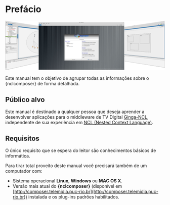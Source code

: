 # Prefácio #

![](img/nclcomposer.png)

Este manual tem o objetivo de agrupar todas as informações sobre o {nclcomposer}
de forma detalhada. 

## Público alvo

Este manual é destinado a qualquer pessoa que deseja aprender a desenvolver
aplicações para o middleware de TV Digital [Ginga-NCL](http://www.ginga.org.br),
independente de sua experiência em
[NCL (Nested Context Language)](http://www.ncl.org.br). 

## Requisitos ##
O único requisito que se espera do leitor são conhecimentos básicos de
informática.

Para tirar total proveito deste manual você precisará também de um computador
com:

* Sistema operacional **Linux**, **Windows** ou **MAC OS X**.
* Versão mais atual do **{nclcomposer}** (disponível em
  [http://composer.telemidia.puc-rio.br](http://composer.telemidia.puc-rio.br))
  instalada e os plug-ins padrões habilitados.

<!--
## Como usar esse manual?

Dependendo do seu objetivo, é possível utilizar esse manual de diferentes
formas.

Se este é o seu primeiro contato com o {nclcomposer} e o seu principal objetivo 
é aprender a usá-lo você pode ir direto para a [Seção de Tutoriais](tutorial).
Nessa seção é possível encontrar tutoriais passo-a-passo de como utilizar o NCL
Composer para desenvolver aplicações para TV Digital Interativa.
-->


